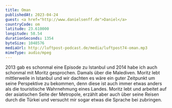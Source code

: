 ```yaml
---
title: Oman
publishedAt: 2023-04-24
guest: <a href="http://www.danielsenff.de">Daniel</a>
countryCode: om
latitude: 23.610000
longitude: 58.54
durationSeconds: 1354
byteSize: 1048576 
mediaUrl: http://luftpost-podcast.de/media/luftpost74-oman.mp3
mimeType: audio/mpeg
---
```


2013 gab es schonmal eine Episode zu Istanbul und 2014 habe ich auch schonmal mit Moritz gesprochen. Damals über die Malediven. Moritz lebt mittlerweile in Istanbul und wir dachten es wäre ein guter Zeitpunkt um seine Perspektive zu bekommen, denn diese ist auch immer etwas anders als die touristische Wahrnehmung eines Landes. Moritz lebt und arbeitet auf der asiatischen Seite der Metropole, erzählt aber auch über seine Reisen durch die Türkei und versucht mir sogar etwas die Sprache bei zubringen.
